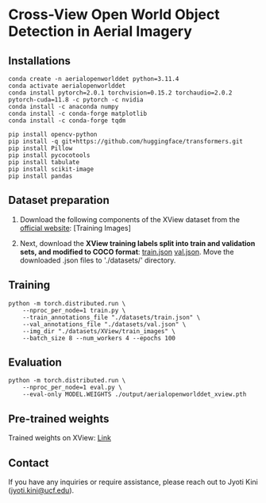 # Cross-View Open World Object Detection in Aerial Imagery

## Installations
````
conda create -n aerialopenworlddet python=3.11.4
conda activate aerialopenworlddet
conda install pytorch=2.0.1 torchvision=0.15.2 torchaudio=2.0.2 pytorch-cuda=11.8 -c pytorch -c nvidia
conda install -c anaconda numpy    
conda install -c conda-forge matplotlib
conda install -c conda-forge tqdm
````
````
pip install opencv-python
pip install -q git+https://github.com/huggingface/transformers.git
pip install Pillow
pip install pycocotools
pip install tabulate
pip install scikit-image
pip install pandas
````
## Dataset preparation
1. Download the following components of the XView dataset from the [official website](https://challenge.xviewdataset.org/download-links): [Training Images] <br>

2. Next, download the **XView training labels split into train and validation sets, and modified to COCO format**: 
[train.json](https://drive.google.com/drive/folders/1cFSpglnlxWvTxD9_5d3DrR8LldLXqpf5?usp=sharing) 
[val.json](https://drive.google.com/drive/folders/1cFSpglnlxWvTxD9_5d3DrR8LldLXqpf5?usp=sharing).
Move the downloaded .json files to './datasets/' directory.

## Training
````
python -m torch.distributed.run \
    --nproc_per_node=1 train.py \
    --train_annotations_file "./datasets/train.json" \
    --val_annotations_file "./datasets/val.json" \
    --img_dir "./datasets/XView/train_images" \
    --batch_size 8 --num_workers 4 --epochs 100
````

## Evaluation 
````
python -m torch.distributed.run \
    --nproc_per_node=1 eval.py \
    --eval-only MODEL.WEIGHTS ./output/aerialopenworlddet_xview.pth
````

## Pre-trained weights
Trained weights on XView: [Link](https://drive.google.com/drive/folders/1cFSpglnlxWvTxD9_5d3DrR8LldLXqpf5?usp=sharing)
<br>

## Contact
If you have any inquiries or require assistance, please reach out to Jyoti Kini (jyoti.kini@ucf.edu).
